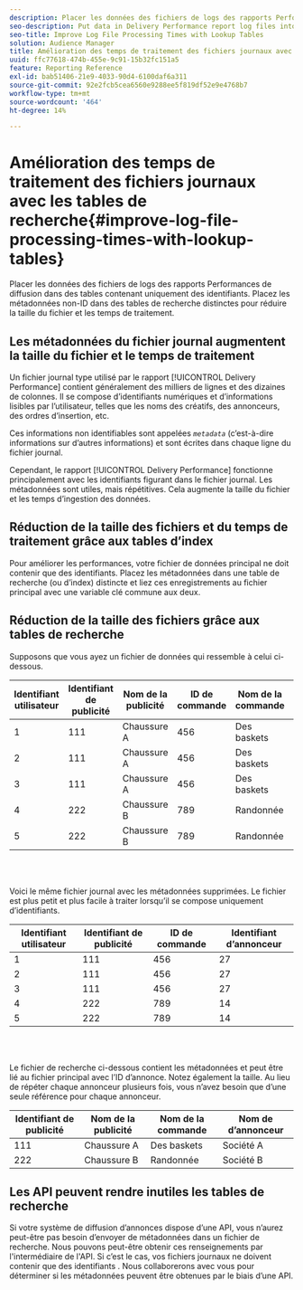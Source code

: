 ```yaml
---
description: Placer les données des fichiers de logs des rapports Performances de diffusion dans des tables contenant uniquement des identifiants. Placez les métadonnées non-ID dans des tables de recherche distinctes pour réduire la taille du fichier et les temps de traitement.
seo-description: Put data in Delivery Performance report log files into tables that contain IDs only. Put non-ID metadata in separate lookup tables to help reduce file size and processing times.
seo-title: Improve Log File Processing Times with Lookup Tables
solution: Audience Manager
title: Amélioration des temps de traitement des fichiers journaux avec les tables de recherche
uuid: ffc77618-474b-455e-9c91-15b32fc151a5
feature: Reporting Reference
exl-id: bab51406-21e9-4033-90d4-6100daf6a311
source-git-commit: 92e2fcb5cea6560e9288ee5f819df52e9e4768b7
workflow-type: tm+mt
source-wordcount: '464'
ht-degree: 14%

---
```


# Amélioration des temps de traitement des fichiers journaux avec les tables de recherche{#improve-log-file-processing-times-with-lookup-tables}

Placer les données des fichiers de logs des rapports Performances de diffusion dans des tables contenant uniquement des identifiants. Placez les métadonnées non-ID dans des tables de recherche distinctes pour réduire la taille du fichier et les temps de traitement.

<!-- 

c_lookup_tables.xml

 -->

## Les métadonnées du fichier journal augmentent la taille du fichier et le temps de traitement

Un fichier journal type utilisé par le rapport [!UICONTROL Delivery Performance] contient généralement des milliers de lignes et des dizaines de colonnes. Il se compose d’identifiants numériques et d’informations lisibles par l’utilisateur, telles que les noms des créatifs, des annonceurs, des ordres d’insertion, etc.

Ces informations non identifiables sont appelées *`metadata`* (c’est-à-dire informations sur d’autres informations) et sont écrites dans chaque ligne du fichier journal.

Cependant, le rapport [!UICONTROL Delivery Performance] fonctionne principalement avec les identifiants figurant dans le fichier journal. Les métadonnées sont utiles, mais répétitives. Cela augmente la taille du fichier et les temps d’ingestion des données.

## Réduction de la taille des fichiers et du temps de traitement grâce aux tables d’index

Pour améliorer les performances, votre fichier de données principal ne doit contenir que des identifiants. Placez les métadonnées dans une table de recherche (ou d’index) distincte et liez ces enregistrements au fichier principal avec une variable clé commune aux deux.

## Réduction de la taille des fichiers grâce aux tables de recherche

Supposons que vous ayez un fichier de données qui ressemble à celui ci-dessous.

| Identifiant utilisateur | Identifiant de publicité | Nom de la publicité | ID de commande | Nom de la commande | Identifiant d’annonceur | Nom de d’annonceur |
|---|---|---|---|---|---|---|
| 1 | 111 | Chaussure A | 456 | Des baskets | 27 | Société A |
| 2 | 111 | Chaussure A | 456 | Des baskets | 27 | Société A |
| 3 | 111 | Chaussure A | 456 | Des baskets | 27 | Société A |
| 4 | 222 | Chaussure B | 789 | Randonnée | 14 | Société B |
| 5 | 222 | Chaussure B | 789 | Randonnée | 14 | Société B |

<br> 

Voici le même fichier journal avec les métadonnées supprimées. Le fichier est plus petit et plus facile à traiter lorsqu’il se compose uniquement d’identifiants.

| Identifiant utilisateur | Identifiant de publicité | ID de commande | Identifiant d’annonceur |
|---|---|---|---|
| 1 | 111 | 456 | 27 |
| 2 | 111 | 456 | 27 |
| 3 | 111 | 456 | 27 |
| 4 | 222 | 789 | 14 |
| 5 | 222 | 789 | 14 |

<br> 

Le fichier de recherche ci-dessous contient les métadonnées et peut être lié au fichier principal avec l’ID d’annonce. Notez également la taille. Au lieu de répéter chaque annonceur plusieurs fois, vous n’avez besoin que d’une seule référence pour chaque annonceur.

| Identifiant de publicité | Nom de la publicité | Nom de la commande | Nom de d’annonceur |
|---|---|---|---|
| 111 | Chaussure A | Des baskets | Société A |
| 222 | Chaussure B | Randonnée | Société B |

## Les API peuvent rendre inutiles les tables de recherche

Si votre système de diffusion d’annonces dispose d’une API, vous n’aurez peut-être pas besoin d’envoyer de métadonnées dans un fichier de recherche. Nous pouvons peut-être obtenir ces renseignements par l&#39;intermédiaire de l&#39;API. Si c’est le cas, vos fichiers journaux ne doivent contenir que des identifiants . Nous collaborerons avec vous pour déterminer si les métadonnées peuvent être obtenues par le biais d’une API.
